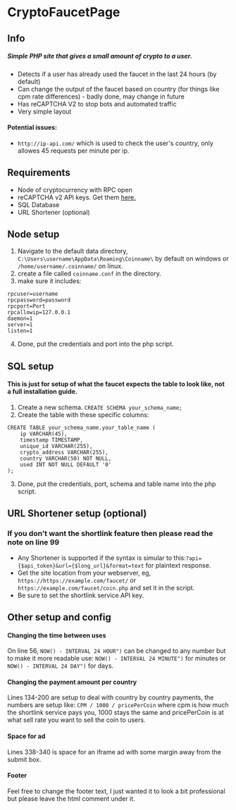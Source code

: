 # CryptoFaucetPage
## Info
##### Simple PHP site that gives a small amount of crypto to a user. 
- Detects if a user has already used the faucet in the last 24 hours (by default)
- Can change the output of the faucet based on country (for things like cpm rate differences) - badly done, may change in future
- Has reCAPTCHA V2 to stop bots and automated traffic
- Very simple layout
#### Potential issues:
- `http://ip-api.com/` which is used to check the user's country, only allowes 45 requests per minute per ip.
## Requirements  
- Node of cryptocurrency with RPC open  
- reCAPTCHA v2 API keys. Get them [here.](https://www.google.com/recaptcha/about/)  
- SQL Database  
- URL Shortener (optional)

## Node setup  
1. Navigate to the default data directory, `C:\Users\username\AppData\Roaming\Coinname\` by default on windows or `/home/username/.coinname/` on linux.  
2. create a file called `coinname.conf` in the directory.  
3. make sure it includes: 
```
rpcuser=username
rpcpassword=password
rpcport=Port
rpcallowip=127.0.0.1
daemon=1
server=1
listen=1
```  
4. Done, put the credentials and port into the php script.  

## SQL setup  
#### This is just for setup of what the faucet expects the table to look like, not a full installation guide.

1. Create a new schema. `CREATE SCHEMA your_schema_name;`
2. Create the table with these specific columns:
```
CREATE TABLE your_schema_name.your_table_name (
    ip VARCHAR(45),
    timestamp TIMESTAMP,
    unique_id VARCHAR(255),
    crypto_address VARCHAR(255),
    country VARCHAR(50) NOT NULL,
    used INT NOT NULL DEFAULT '0'
);

```
3. Done, put the credentials, port, schema and table name into the php script.

## URL Shortener setup (optional)
### If you don't want the shortlink feature then please read the note on line 99
- Any Shortener is supported if the syntax is simular to this:`?api={$api_token}&url={$long_url}&format=text` for plaintext response.  
- Get the site location from your webserver, eg, `https://https://example.com/faucet/` or `https://example.com/faucet/coin.php` and set it in the script.  
- Be sure to set the shortlink service API key.

## Other setup and config 
#### Changing the time between uses
On line 56, `NOW() - INTERVAL 24 HOUR")` can be changed to any number but to make it more readable use: `NOW() - INTERVAL 24 MINUTE")` for minutes or `NOW() - INTERVAL 24 DAY")` for days.
#### Changing the payment amount per country
Lines 134-200 are setup to deal with country by country payments, the numbers are setup like: `CPM / 1000 / pricePerCoin` where cpm is how much the shortlink service pays you, 1000 stays the same and pricePerCoin is at what sell rate you want to sell the coin to users.
#### Space for ad
Lines 338-340 is space for an iframe ad with some margin away from the submit box.
#### Footer
Feel free to change the footer text, I just wanted it to look a bit professional but please leave the html comment under it.
